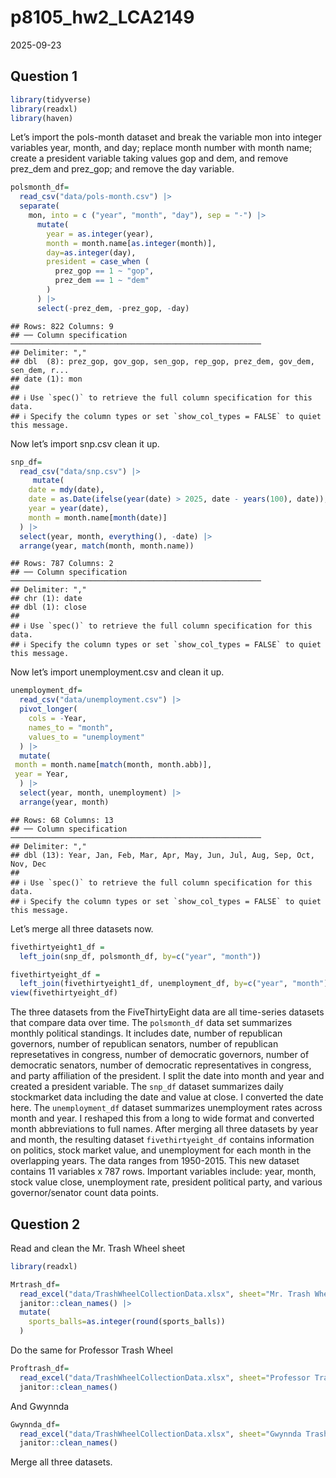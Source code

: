 p8105_hw2_LCA2149
================
2025-09-23

## Question 1

``` r
library(tidyverse)
library(readxl)
library(haven)
```

Let’s import the pols-month dataset and break the variable mon into
integer variables year, month, and day; replace month number with month
name; create a president variable taking values gop and dem, and remove
prez_dem and prez_gop; and remove the day variable.

``` r
polsmonth_df=
  read_csv("data/pols-month.csv") |>
  separate(
    mon, into = c ("year", "month", "day"), sep = "-") |>
      mutate(
        year = as.integer(year),
        month = month.name[as.integer(month)],
        day=as.integer(day),
        president = case_when (
          prez_gop == 1 ~ "gop",
          prez_dem == 1 ~ "dem"
        )
      ) |>
      select(-prez_dem, -prez_gop, -day)
```

    ## Rows: 822 Columns: 9
    ## ── Column specification ────────────────────────────────────────────────────────
    ## Delimiter: ","
    ## dbl  (8): prez_gop, gov_gop, sen_gop, rep_gop, prez_dem, gov_dem, sen_dem, r...
    ## date (1): mon
    ## 
    ## ℹ Use `spec()` to retrieve the full column specification for this data.
    ## ℹ Specify the column types or set `show_col_types = FALSE` to quiet this message.

Now let’s import snp.csv clean it up.

``` r
snp_df=
  read_csv("data/snp.csv") |>
     mutate(
    date = mdy(date),
    date = as.Date(ifelse(year(date) > 2025, date - years(100), date)),
    year = year(date),
    month = month.name[month(date)]
  ) |>
  select(year, month, everything(), -date) |>
  arrange(year, match(month, month.name))
```

    ## Rows: 787 Columns: 2
    ## ── Column specification ────────────────────────────────────────────────────────
    ## Delimiter: ","
    ## chr (1): date
    ## dbl (1): close
    ## 
    ## ℹ Use `spec()` to retrieve the full column specification for this data.
    ## ℹ Specify the column types or set `show_col_types = FALSE` to quiet this message.

Now let’s import unemployment.csv and clean it up.

``` r
unemployment_df=
  read_csv("data/unemployment.csv") |>
  pivot_longer(
    cols = -Year,               
    names_to = "month",         
    values_to = "unemployment"  
  ) |>
  mutate(
 month = month.name[match(month, month.abb)],
 year = Year,
  ) |>
  select(year, month, unemployment) |>
  arrange(year, month)
```

    ## Rows: 68 Columns: 13
    ## ── Column specification ────────────────────────────────────────────────────────
    ## Delimiter: ","
    ## dbl (13): Year, Jan, Feb, Mar, Apr, May, Jun, Jul, Aug, Sep, Oct, Nov, Dec
    ## 
    ## ℹ Use `spec()` to retrieve the full column specification for this data.
    ## ℹ Specify the column types or set `show_col_types = FALSE` to quiet this message.

Let’s merge all three datasets now.

``` r
fivethirtyeight1_df =
  left_join(snp_df, polsmonth_df, by=c("year", "month"))
```

``` r
fivethirtyeight_df = 
  left_join(fivethirtyeight1_df, unemployment_df, by=c("year", "month"))
view(fivethirtyeight_df)
```

The three datasets from the FiveThirtyEight data are all time-series
datasets that compare data over time. The `polsmonth_df` data set
summarizes monthly political standings. It includes date, number of
republican governors, number of republican senators, number of
republican represetatives in congress, number of democratic governors,
number of democratic senators, number of democratic representatives in
congress, and party affiliation of the president. I split the date into
month and year and created a president variable. The `snp_df` dataset
summarizes daily stockmarket data including the date and value at close.
I converted the date here. The `unemployment_df` dataset summarizes
unemployment rates across month and year. I reshaped this from a long to
wide format and converted month abbreviations to full names. After
merging all three datasets by year and month, the resulting dataset
`fivethirtyeight_df` contains information on politics, stock market
value, and unemployment for each month in the overlapping years. The
data ranges from 1950-2015. This new dataset contains 11 variables x 787
rows. Important variables include: year, month, stock value close,
unemployment rate, president political party, and various
governor/senator count data points.

## Question 2

Read and clean the Mr. Trash Wheel sheet

``` r
library(readxl)

Mrtrash_df=
  read_excel("data/TrashWheelCollectionData.xlsx", sheet="Mr. Trash Wheel", range= "A2:N653", na = c("NA", ".", "")) |>
  janitor::clean_names() |>
  mutate(
    sports_balls=as.integer(round(sports_balls))
  ) 
```

Do the same for Professor Trash Wheel

``` r
Proftrash_df=
  read_excel("data/TrashWheelCollectionData.xlsx", sheet="Professor Trash Wheel", range= "A2:M120", na = c("NA", ".", "")) |>
  janitor::clean_names() 
```

And Gwynnda

``` r
Gwynnda_df=
  read_excel("data/TrashWheelCollectionData.xlsx", sheet="Gwynnda Trash Wheel", range= "A2:L265", na = c("NA", ".", "")) |>
  janitor::clean_names() 
```

Merge all three datasets.
